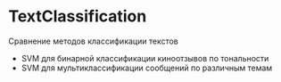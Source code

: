 # TextClassification
Сравнение методов классификации текстов
* SVM для бинарной классификации киноотзывов по тональности
* SVM для мультиклассификации сообщений по различным темам
